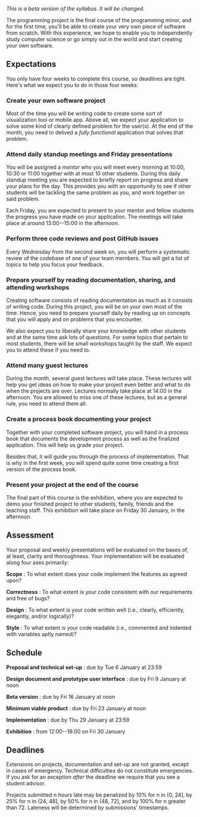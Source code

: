 *This is a beta version of the syllabus. It will be changed.*

The programming project is the final course of the programming minor, and for the first time, you'll be able to create your very own piece of software from scratch. With this experience, we hope to enable you to independently study computer science or go simply out in the world and start creating your own software.

## Expectations

You only have four weeks to complete this course, so deadlines are tight. Here's what we expect you to do in those four weeks:

### Create your own software project ###

Most of the time you will be writing code to create some sort of visualization tool or mobile app. Above all, we expect your application to solve some kind of clearly defined problem for the user(s). At the end of the month, you need to delived a *fully functional* application that solves that problem.

### Attend daily standup meetings and Friday presentations ###

You will be assigned a *mentor* who you will meet every morning at 10:00, 10:30 or 11:00 together with at most 10 other students. During this daily standup meeting you are expected to briefly report on progress and share your plans for the day. This provides you with an opportunity to see if other students will be tackling the same problem as you, and work together on said problem.

Each Friday, you are expected to present to your mentor and fellow students the progress you have made on your application. The meetings will take place at around 13:00--15:00 in the afternoon.

### Perform three code reviews and post GitHub issues ###

Every Wednesday from the second week on, you will perform a systematic review of the codebase of one of your team members. You will get a list of topics to help you focus your feedback.

### Prepare yourself by reading documentation, sharing, and attending workshops ###

Creating software consists of reading documentation as much as it consists of writing code. During this project, you will be on your own most of the time. Hence, you need to prepare yourself daily by reading up on concepts that you will apply and on problems that you encounter.

We also expect you to liberally share your knowledge with other students and at the same time ask lots of questions. For some topics that pertain to most students, there will be small workshops taught by the staff. We expect you to attend these if you need to.

### Attend many guest lectures ###

During the month, several guest lectures will take place. These lectures will help you get ideas on how to make your project even better and what to do when the projects are over. Lectures normally take place at 14:00 in the afternoon. You are allowed to miss one of these lectures, but as a general rule, you need to attend them all.

### Create a process book documenting your project ###

Together with your completed software project, you will hand in a process book that documents the development process as well as the finalized application. This will help us grade your project.

Besides that, it will guide you through the process of implementation. That is why in the first week, you will spend quite some time creating a first version of the process book.

### Present your project at the end of the course ###

The final part of this course is the exhibition, where you are expected to demo your finished project to other students, family, friends and the teaching staff. This exhibition will take place on Friday 30 January, in the afternoon.

## Assessment

Your proposal and weekly presentations will be evaluated on the bases of, at least, clarity and thoroughness. Your implementation will be evaluated along four axes primarily:

**Scope**
: To what extent does your code implement the features as agreed upon?

**Correctness**
: To what extent is your code consistent with our requirements and free of bugs?

**Design**
: To what extent is your code written well (i.e., clearly, efficiently, elegantly, and/or logically)?

**Style**
: To what extent is your code readable (i.e., commented and indented with variables aptly named)?

## Schedule

**Proposal and technical set-up**
: due by Tue 6 January at 23:59

**Design document and prototype user interface**
: due by Fri 9 January at noon

**Beta version**
: due by Fri 16 January at noon

**Minimum viable product**
: due by Fri 23 January at noon

**Implementation**
: due by Thu 29 January at 23:59

**Exhibition**
: from 12:00--18:00 on Fri 30 January

## Deadlines

Extensions on projects, documentation and set-up are not granted, except in cases of emergency. Technical difficulties do not constitute emergencies. If you ask for an exception *after* the deadline we require that you see a student advisor.

Projects submitted n hours late may be penalized by 10% for n in (0, 24], by 25% for n in (24, 48], by 50% for n in (48, 72], and by 100% for n greater than 72. Lateness will be determined by submissions' timestamps.
